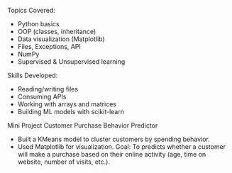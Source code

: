 Topics Covered: 
- Python basics
- OOP (classes, inheritance)
- Data visualization (Matplotlib)
- Files, Exceptions, API
- NumPy
- Supervised & Unsupervised learning

Skills Developed: 
- Reading/writing files
- Consuming APIs
- Working with arrays and matrices
- Building ML models with scikit-learn

Mini Project
Customer Purchase Behavior Predictor
- Built a KMeans model to cluster customers by spending behavior.
- Used Matplotlib for visualization.
Goal: To predicts whether a customer will make a purchase based on their online activity (age, time on website, number of visits, etc.).

